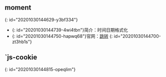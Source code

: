 ## moment
{: id="20201030144629-y3bf334"}

* {: id="20201030144739-4wi4tbn"}简介：时间日期格式化
* {: id="20201030144750-hapwq68"}官网：[跳转](http://momentjs.cn/)
{: id="20201030144700-zt3hb1s"}

## `js-cookie
{: id="20201030144815-opeqlim"}
